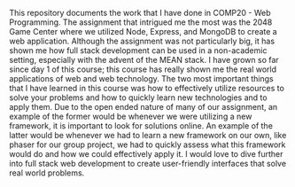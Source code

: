 This repository documents the work that I have done in COMP20 - Web Programming. The assignment that intrigued me the most was the 2048 Game Center where we utilized Node, Express, and MongoDB to create a web application. Although the assignment was not particularly big, it has shown me how full stack development can be used in a non-academic setting, especially with the advent of the MEAN stack. I have grown so far since day 1 of this course; this course has really shown me the real world applications of web and web technology. The two most important things that I have learned in this course was how to effectively utilize resources to solve your problems and how to quickly learn new technologies and to apply them. Due to the open ended nature of many of our assignment, an example of the former would be whenever we were utilizing a new framework, it is important to look for solutions online. An example of the latter would be whenever we had to learn a new framework on our own, like phaser for our group project, we had to quickly assess what this framework would do and how we could effectively apply it. I would love to dive further into full stack web development to create user-friendly interfaces that solve real world problems.

